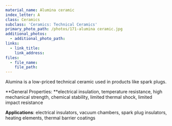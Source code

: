 ```yaml
---
material_name: Alumina ceramic
index_letter: A
class: Ceramics
subclass: 'Ceramics: Technical Ceramics'
primary_photo_path: /photos/171-alumina ceramic.jpg
additional_photos:
  - additional_photo_path:
links:
  - link_title:
    link_address:
files:
  - file_name:
    file_path:
---
```



Alumina is a low-priced technical ceramic used in products like spark plugs.

**General Properties:&nbsp;**electrical insulation, temperature resistance, high mechanical strength, chemical stability, limited thermal shock, limited impact resistance

**Applications**: electrical insulators, vacuum chambers, spark plug insulators, heating elements, thermal barrier coatings